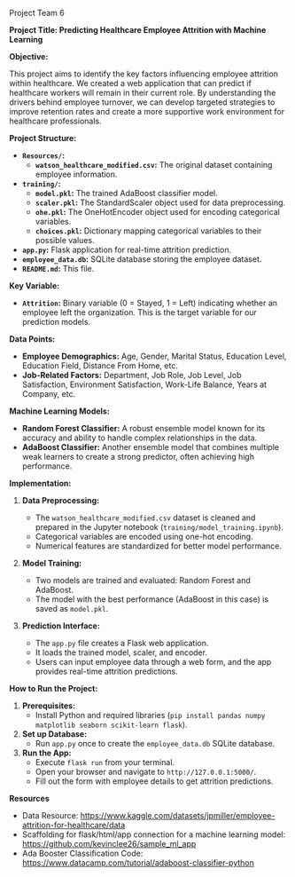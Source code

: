 Project Team 6

**Project Title: Predicting Healthcare Employee Attrition with Machine Learning**

**Objective:**

This project aims to identify the key factors influencing employee attrition within healthcare. We created a web application that can predict if healthcare workers will remain in their current role. By understanding the drivers behind employee turnover, we can develop targeted strategies to improve retention rates and create a more supportive work environment for healthcare professionals.


**Project Structure:**

* **`Resources/`:**
    * **`watson_healthcare_modified.csv`:** The original dataset containing employee information.
* **`training/`:**
    * **`model.pkl`:** The trained AdaBoost classifier model.
    * **`scaler.pkl`:** The StandardScaler object used for data preprocessing.
    * **`ohe.pkl`:** The OneHotEncoder object used for encoding categorical variables.
    * **`choices.pkl`:** Dictionary mapping categorical variables to their possible values.
* **`app.py`:** Flask application for real-time attrition prediction.
* **`employee_data.db`:** SQLite database storing the employee dataset.
* **`README.md`:** This file.

**Key Variable:**

* **`Attrition`:** Binary variable (0 = Stayed, 1 = Left) indicating whether an employee left the organization. This is the target variable for our prediction models.

**Data Points:**
* **Employee Demographics:** Age, Gender, Marital Status, Education Level, Education Field, Distance From Home, etc.
* **Job-Related Factors:** Department, Job Role, Job Level, Job Satisfaction, Environment Satisfaction, Work-Life Balance, Years at Company, etc.

**Machine Learning Models:**

* **Random Forest Classifier:** A robust ensemble model known for its accuracy and ability to handle complex relationships in the data.
* **AdaBoost Classifier:**  Another ensemble model that combines multiple weak learners to create a strong predictor, often achieving high performance.

**Implementation:**

1. **Data Preprocessing:** 
    * The `watson_healthcare_modified.csv` dataset is cleaned and prepared in the Jupyter notebook (`training/model_training.ipynb`).
    * Categorical variables are encoded using one-hot encoding.
    * Numerical features are standardized for better model performance.

2. **Model Training:**
    * Two models are trained and evaluated: Random Forest and AdaBoost.
    * The model with the best performance (AdaBoost in this case) is saved as `model.pkl`.
    
3. **Prediction Interface:**
    * The `app.py` file creates a Flask web application.
    * It loads the trained model, scaler, and encoder.
    * Users can input employee data through a web form, and the app provides real-time attrition predictions.

**How to Run the Project:**

1. **Prerequisites:** 
   - Install Python and required libraries (`pip install pandas numpy matplotlib seaborn scikit-learn flask`).
2. **Set up Database:**
   - Run `app.py` once to create the `employee_data.db` SQLite database. 
3. **Run the App:** 
   - Execute `flask run` from your terminal.
   - Open your browser and navigate to `http://127.0.0.1:5000/`.
   - Fill out the form with employee details to get attrition predictions.
  
**Resources**
* Data Resource: https://www.kaggle.com/datasets/jpmiller/employee-attrition-for-healthcare/data
* Scaffolding for flask/html/app connection for a machine learning model: https://github.com/kevinclee26/sample_ml_app
* Ada Booster Classification Code: https://www.datacamp.com/tutorial/adaboost-classifier-python
